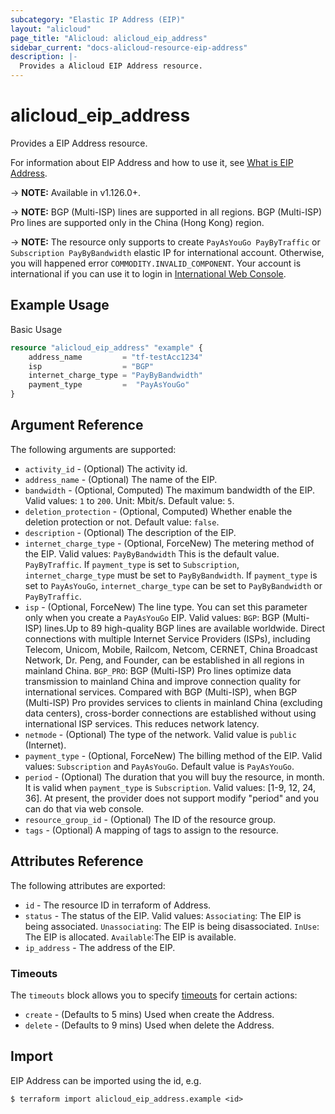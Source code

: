 ```yaml
---
subcategory: "Elastic IP Address (EIP)"
layout: "alicloud"
page_title: "Alicloud: alicloud_eip_address"
sidebar_current: "docs-alicloud-resource-eip-address"
description: |-
  Provides a Alicloud EIP Address resource.
---
```


# alicloud\_eip\_address

Provides a EIP Address resource.

For information about EIP Address and how to use it, see [What is EIP Address](https://www.alibabacloud.com/help/en/doc-detail/36016.htm).

-> **NOTE:** Available in v1.126.0+.

-> **NOTE:** BGP (Multi-ISP) lines are supported in all regions. BGP (Multi-ISP) Pro lines are supported only in the China (Hong Kong) region.

-> **NOTE:** The resource only supports to create `PayAsYouGo PayByTraffic`  or `Subscription PayByBandwidth` elastic IP for international account. Otherwise, you will happened error `COMMODITY.INVALID_COMPONENT`.
Your account is international if you can use it to login in [International Web Console](https://account.alibabacloud.com/login/login.htm).

## Example Usage

Basic Usage

```terraform
resource "alicloud_eip_address" "example" {
    address_name  		 = "tf-testAcc1234"
    isp          		 = "BGP"
    internet_charge_type = "PayByBandwidth"
    payment_type         =  "PayAsYouGo"
}

```

## Argument Reference

The following arguments are supported:

* `activity_id` - (Optional) The activity id.
* `address_name` - (Optional) The name of the EIP.
* `bandwidth` - (Optional, Computed) The maximum bandwidth of the EIP. Valid values: `1` to `200`. Unit: Mbit/s. Default value: `5`.
* `deletion_protection` - (Optional, Computed) Whether enable the deletion protection or not. Default value: `false`.
* `description` - (Optional) The description of the EIP.
* `internet_charge_type` - (Optional, ForceNew) The metering method of the EIP. Valid values: `PayByBandwidth` This is the default value. `PayByTraffic`. If `payment_type` is set to `Subscription`, `internet_charge_type` must be set to `PayByBandwidth`. If `payment_type` is set to `PayAsYouGo`, `internet_charge_type` can be set to `PayByBandwidth` or `PayByTraffic`.
* `isp` - (Optional, ForceNew) The line type. You can set this parameter only when you create a `PayAsYouGo` EIP. Valid values: `BGP`: BGP (Multi-ISP) lines.Up to 89 high-quality BGP lines are available worldwide. Direct connections with multiple Internet Service Providers (ISPs), including Telecom, Unicom, Mobile, Railcom, Netcom, CERNET, China Broadcast Network, Dr. Peng, and Founder, can be established in all regions in mainland China. `BGP_PRO`:  BGP (Multi-ISP) Pro lines optimize data transmission to mainland China and improve connection quality for international services. Compared with BGP (Multi-ISP), when BGP (Multi-ISP) Pro provides services to clients in mainland China (excluding data centers), cross-border connections are established without using international ISP services. This reduces network latency.
* `netmode` - (Optional) The type of the network. Valid value is `public` (Internet).
* `payment_type` - (Optional, ForceNew) The billing method of the EIP. Valid values: `Subscription` and `PayAsYouGo`. Default value is `PayAsYouGo`. 
* `period` - (Optional) The duration that you will buy the resource, in month. It is valid when `payment_type` is `Subscription`. Valid values: [1-9, 12, 24, 36]. At present, the provider does not support modify "period" and you can do that via web console.
* `resource_group_id` - (Optional) The ID of the resource group.
* `tags` - (Optional) A mapping of tags to assign to the resource.

## Attributes Reference

The following attributes are exported:

* `id` - The resource ID in terraform of Address.
* `status` - The status of the EIP. Valid values:  `Associating`: The EIP is being associated. `Unassociating`: The EIP is being disassociated. `InUse`: The EIP is allocated. `Available`:The EIP is available.
* `ip_address` - The address of the EIP.

### Timeouts

The `timeouts` block allows you to specify [timeouts](https://www.terraform.io/docs/configuration-0-11/resources.html#timeouts) for certain actions:

* `create` - (Defaults to 5 mins) Used when create the Address.
* `delete` - (Defaults to 9 mins) Used when delete the Address.

## Import

EIP Address can be imported using the id, e.g.

```
$ terraform import alicloud_eip_address.example <id>
```